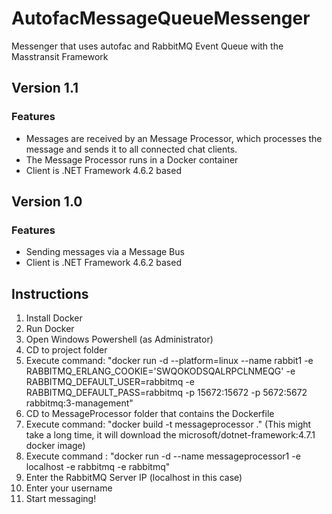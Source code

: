 # AutofacMessageQueueMessenger
Messenger that uses autofac and RabbitMQ Event Queue with the Masstransit Framework

## Version 1.1
### Features
 - Messages are received by an Message Processor, which processes the message and sends it to all connected chat clients.
 - The Message Processor runs in a Docker container
 - Client is .NET Framework 4.6.2 based

## Version 1.0
### Features
 - Sending messages via a Message Bus
 - Client is .NET Framework 4.6.2 based

## Instructions
 1. Install Docker
 2. Run Docker
 3. Open Windows Powershell (as Administrator)
 4. CD to project folder
 5. Execute command: "docker run -d --platform=linux --name rabbit1 -e RABBITMQ_ERLANG_COOKIE='SWQOKODSQALRPCLNMEQG' -e RABBITMQ_DEFAULT_USER=rabbitmq -e RABBITMQ_DEFAULT_PASS=rabbitmq -p 15672:15672 -p 5672:5672 rabbitmq:3-management"
 6. CD to MessageProcessor folder that contains the Dockerfile
 7. Execute command: "docker build -t messageprocessor ." (This might take a long time, it will download the microsoft/dotnet-framework:4.7.1 docker image)
 8. Execute command : "docker run -d --name messageprocessor1 -e localhost -e rabbitmq -e rabbitmq"
 8. Enter the RabbitMQ Server IP (localhost in this case)
 9. Enter your username
 10. Start messaging!
